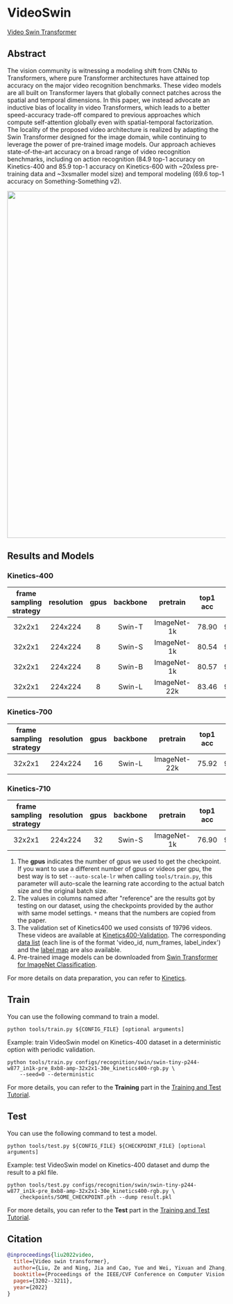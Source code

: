 # VideoSwin

[Video Swin Transformer](https://openaccess.thecvf.com/content/CVPR2022/html/Liu_Video_Swin_Transformer_CVPR_2022_paper.html)

<!-- [ALGORITHM] -->

## Abstract

<!-- [ABSTRACT] -->

The vision community is witnessing a modeling shift from CNNs to Transformers, where pure Transformer architectures have attained top accuracy on the major video recognition benchmarks. These video models are all built on Transformer layers that globally connect patches across the spatial and temporal dimensions. In this paper, we instead advocate an inductive bias of locality in video Transformers, which leads to a better speed-accuracy trade-off compared to previous approaches which compute self-attention globally even with spatial-temporal factorization. The locality of the proposed video architecture is realized by adapting the Swin Transformer designed for the image domain, while continuing to leverage the power of pre-trained image models. Our approach achieves state-of-the-art accuracy on a broad range of video recognition benchmarks, including on action recognition (84.9 top-1 accuracy on Kinetics-400 and 85.9 top-1 accuracy on Kinetics-600 with ~20xless pre-training data and ~3xsmaller model size) and temporal modeling (69.6 top-1 accuracy on Something-Something v2).

<!-- [IMAGE] -->

<div align=center>
<img src="https://user-images.githubusercontent.com/58767402/191190475-3aecf940-c254-47fa-96a7-df2d2b3bae68.png" width="800"/>
</div>

## Results and Models

### Kinetics-400

| frame sampling strategy | resolution | gpus | backbone |   pretrain   | top1 acc | top5 acc |      reference top1 acc      |      reference top1 acc      | testing protocol | FLOPs | params |      config      |      ckpt      |      log       |
| :---------------------: | :--------: | :--: | :------: | :----------: | :------: | :------: | :--------------------------: | :--------------------------: | :--------------: | :---: | :----: | :--------------: | :------------: | :------------: |
|         32x2x1          |  224x224   |  8   |  Swin-T  | ImageNet-1k  |  78.90   |  93.77   | 78.84 \[[VideoSwin](https://github.com/SwinTransformer/Video-Swin-Transformer)\] | 93.76 \[[VideoSwin](https://github.com/SwinTransformer/Video-Swin-Transformer)\] | 4 clips x 3 crop |  88G  | 28.2M  | [config](/configs/recognition/swin/swin-tiny-p244-w877_in1k-pre_8xb8-amp-32x2x1-30e_kinetics400-rgb.py) | [ckpt](https://download.openmmlab.com/mmaction/v1.0/recognition/swin/swin-tiny-p244-w877_in1k-pre_8xb8-amp-32x2x1-30e_kinetics400-rgb/swin-tiny-p244-w877_in1k-pre_8xb8-amp-32x2x1-30e_kinetics400-rgb_20220930-241016b2.pth) | [log](https://download.openmmlab.com/mmaction/v1.0/recognition/swin/swin-tiny-p244-w877_in1k-pre_8xb8-amp-32x2x1-30e_kinetics400-rgb/swin-tiny-p244-w877_in1k-pre_8xb8-amp-32x2x1-30e_kinetics400-rgb.log) |
|         32x2x1          |  224x224   |  8   |  Swin-S  | ImageNet-1k  |  80.54   |  94.46   | 80.58 \[[VideoSwin](https://github.com/SwinTransformer/Video-Swin-Transformer)\] | 94.45 \[[VideoSwin](https://github.com/SwinTransformer/Video-Swin-Transformer)\] | 4 clips x 3 crop | 166G  | 49.8M  | [config](/configs/recognition/swin/swin-small-p244-w877_in1k-pre_8xb8-amp-32x2x1-30e_kinetics400-rgb.py) | [ckpt](https://download.openmmlab.com/mmaction/v1.0/recognition/swin/swin-small-p244-w877_in1k-pre_8xb8-amp-32x2x1-30e_kinetics400-rgb/swin-small-p244-w877_in1k-pre_8xb8-amp-32x2x1-30e_kinetics400-rgb_20220930-e91ab986.pth) | [log](https://download.openmmlab.com/mmaction/v1.0/recognition/swin/swin-small-p244-w877_in1k-pre_8xb8-amp-32x2x1-30e_kinetics400-rgb/swin-small-p244-w877_in1k-pre_8xb8-amp-32x2x1-30e_kinetics400-rgb.log) |
|         32x2x1          |  224x224   |  8   |  Swin-B  | ImageNet-1k  |  80.57   |  94.49   | 80.55 \[[VideoSwin](https://github.com/SwinTransformer/Video-Swin-Transformer)\] | 94.66 \[[VideoSwin](https://github.com/SwinTransformer/Video-Swin-Transformer)\] | 4 clips x 3 crop | 282G  | 88.0M  | [config](/configs/recognition/swin/swin-base-p244-w877_in1k-pre_8xb8-amp-32x2x1-30e_kinetics400-rgb.py) | [ckpt](https://download.openmmlab.com/mmaction/v1.0/recognition/swin/swin-base-p244-w877_in1k-pre_8xb8-amp-32x2x1-30e_kinetics400-rgb/swin-base-p244-w877_in1k-pre_8xb8-amp-32x2x1-30e_kinetics400-rgb_20220930-182ec6cc.pth) | [log](https://download.openmmlab.com/mmaction/v1.0/recognition/swin/swin-base-p244-w877_in1k-pre_8xb8-amp-32x2x1-30e_kinetics400-rgb/swin-base-p244-w877_in1k-pre_8xb8-amp-32x2x1-30e_kinetics400-rgb.log) |
|         32x2x1          |  224x224   |  8   |  Swin-L  | ImageNet-22k |  83.46   |  95.91   |            83.1\*            |            95.9\*            | 4 clips x 3 crop | 604G  |  197M  | [config](/configs/recognition/swin/swin-large-p244-w877_in22k-pre_8xb8-amp-32x2x1-30e_kinetics400-rgb.py) | [ckpt](https://download.openmmlab.com/mmaction/v1.0/recognition/swin/swin-large-p244-w877_in22k-pre_8xb8-amp-32x2x1-30e_kinetics400-rgb/swin-large-p244-w877_in22k-pre_8xb8-amp-32x2x1-30e_kinetics400-rgb_20220930-78ad8b11.pth) | [log](https://download.openmmlab.com/mmaction/v1.0/recognition/swin/swin-large-p244-w877_in22k-pre_8xb8-amp-32x2x1-30e_kinetics400-rgb/swin-large-p244-w877_in22k-pre_8xb8-amp-32x2x1-30e_kinetics400-rgb.log) |

### Kinetics-700

| frame sampling strategy | resolution | gpus | backbone |   pretrain   | top1 acc | top5 acc | testing protocol | FLOPs | params |               config                |               ckpt                |               log                |
| :---------------------: | :--------: | :--: | :------: | :----------: | :------: | :------: | :--------------: | :---: | :----: | :---------------------------------: | :-------------------------------: | :------------------------------: |
|         32x2x1          |  224x224   |  16  |  Swin-L  | ImageNet-22k |  75.92   |  92.72   | 4 clips x 3 crop | 604G  |  197M  | [config](/configs/recognition/swin/swin-large-p244-w877_in22k-pre_16xb8-amp-32x2x1-30e_kinetics700-rgb.py) | [ckpt](https://download.openmmlab.com/mmaction/v1.0/recognition/swin/swin-large-p244-w877_in22k-pre_16xb8-amp-32x2x1-30e_kinetics700-rgb/swin-large-p244-w877_in22k-pre_16xb8-amp-32x2x1-30e_kinetics700-rgb_20220930-f8d74db7.pth) | [log](https://download.openmmlab.com/mmaction/v1.0/recognition/swin/swin-large-p244-w877_in22k-pre_16xb8-amp-32x2x1-30e_kinetics700-rgb/swin-large-p244-w877_in22k-pre_16xb8-amp-32x2x1-30e_kinetics700-rgb.log) |

### Kinetics-710

| frame sampling strategy | resolution | gpus | backbone |  pretrain   | top1 acc | top5 acc | testing protocol | FLOPs | params |               config                |               ckpt                |                log                |
| :---------------------: | :--------: | :--: | :------: | :---------: | :------: | :------: | :--------------: | :---: | :----: | :---------------------------------: | :-------------------------------: | :-------------------------------: |
|         32x2x1          |  224x224   |  32  |  Swin-S  | ImageNet-1k |  76.90   |  92.96   | 4 clips x 3 crop | 604G  |  197M  | [config](/configs/recognition/swin/swin-small-p244-w877_in1k-pre_32xb4-amp-32x2x1-30e_kinetics710-rgb.py) | [ckpt](https://download.openmmlab.com/mmaction/v1.0/recognition/swin/swin-small-p244-w877_in1k-pre_32xb4-amp-32x2x1-30e_kinetics710-rgb/swin-small-p244-w877_in1k-pre_32xb4-amp-32x2x1-30e_kinetics710-rgb_20230612-8e082ff1.pth) | [log](https://download.openmmlab.com/mmaction/v1.0/recognition/swin/swin-small-p244-w877_in1k-pre_32xb4-amp-32x2x1-30e_kinetics710-rgb/swin-small-p244-w877_in1k-pre_32xb4-amp-32x2x1-30e_kinetics710-rgb.log) |

1. The **gpus** indicates the number of gpus we used to get the checkpoint. If you want to use a different number of gpus or videos per gpu, the best way is to set `--auto-scale-lr` when calling `tools/train.py`, this parameter will auto-scale the learning rate according to the actual batch size and the original batch size.
2. The values in columns named after "reference" are the results got by testing on our dataset, using the checkpoints provided by the author with same model settings. `*` means that the numbers are copied from the paper.
3. The validation set of Kinetics400 we used consists of 19796 videos. These videos are available at [Kinetics400-Validation](https://mycuhk-my.sharepoint.com/:u:/g/personal/1155136485_link_cuhk_edu_hk/EbXw2WX94J1Hunyt3MWNDJUBz-nHvQYhO9pvKqm6g39PMA?e=a9QldB). The corresponding [data list](https://download.openmmlab.com/mmaction/dataset/k400_val/kinetics_val_list.txt) (each line is of the format 'video_id, num_frames, label_index') and the [label map](https://download.openmmlab.com/mmaction/dataset/k400_val/kinetics_class2ind.txt) are also available.
4. Pre-trained image models can be downloaded from [Swin Transformer for ImageNet Classification](https://github.com/microsoft/Swin-Transformer#main-results-on-imagenet-with-pretrained-models).

For more details on data preparation, you can refer to [Kinetics](/tools/data/kinetics/README.md).

## Train

You can use the following command to train a model.

```shell
python tools/train.py ${CONFIG_FILE} [optional arguments]
```

Example: train VideoSwin model on Kinetics-400 dataset in a deterministic option with periodic validation.

```shell
python tools/train.py configs/recognition/swin/swin-tiny-p244-w877_in1k-pre_8xb8-amp-32x2x1-30e_kinetics400-rgb.py \
    --seed=0 --deterministic
```

For more details, you can refer to the **Training** part in the [Training and Test Tutorial](/docs/en/user_guides/train_test.md).

## Test

You can use the following command to test a model.

```shell
python tools/test.py ${CONFIG_FILE} ${CHECKPOINT_FILE} [optional arguments]
```

Example: test VideoSwin model on Kinetics-400 dataset and dump the result to a pkl file.

```shell
python tools/test.py configs/recognition/swin/swin-tiny-p244-w877_in1k-pre_8xb8-amp-32x2x1-30e_kinetics400-rgb.py \
    checkpoints/SOME_CHECKPOINT.pth --dump result.pkl
```

For more details, you can refer to the **Test** part in the [Training and Test Tutorial](/docs/en/user_guides/train_test.md).

## Citation

```BibTeX
@inproceedings{liu2022video,
  title={Video swin transformer},
  author={Liu, Ze and Ning, Jia and Cao, Yue and Wei, Yixuan and Zhang, Zheng and Lin, Stephen and Hu, Han},
  booktitle={Proceedings of the IEEE/CVF Conference on Computer Vision and Pattern Recognition},
  pages={3202--3211},
  year={2022}
}
```
